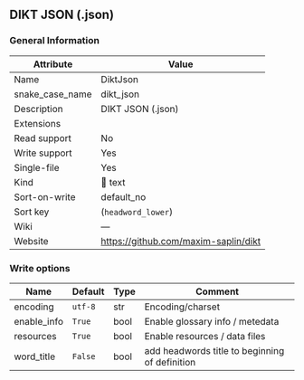 DIKT JSON (.json)
-----------------

### General Information

| Attribute       | Value                                |
|-----------------|--------------------------------------|
| Name            | DiktJson                             |
| snake_case_name | dikt_json                            |
| Description     | DIKT JSON (.json)                    |
| Extensions      |                                      |
| Read support    | No                                   |
| Write support   | Yes                                  |
| Single-file     | Yes                                  |
| Kind            | 📝 text                              |
| Sort-on-write   | default_no                           |
| Sort key        | \(`headword_lower`\)                 |
| Wiki            | ―                                    |
| Website         | https://github.com/maxim-saplin/dikt |

### Write options

| Name        | Default | Type | Comment                                        |
|-------------|---------|------|------------------------------------------------|
| encoding    | `utf-8` | str  | Encoding/charset                               |
| enable_info | `True`  | bool | Enable glossary info / metedata                |
| resources   | `True`  | bool | Enable resources / data files                  |
| word_title  | `False` | bool | add headwords title to beginning of definition |
